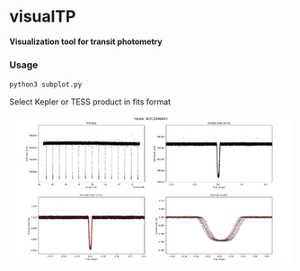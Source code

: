 # visualTP
__Visualization tool for transit photometry__

### Usage
```python
python3 subplot.py
```
Select Kepler or TESS product in fits format


![transit](/media/visualTP.png) 
